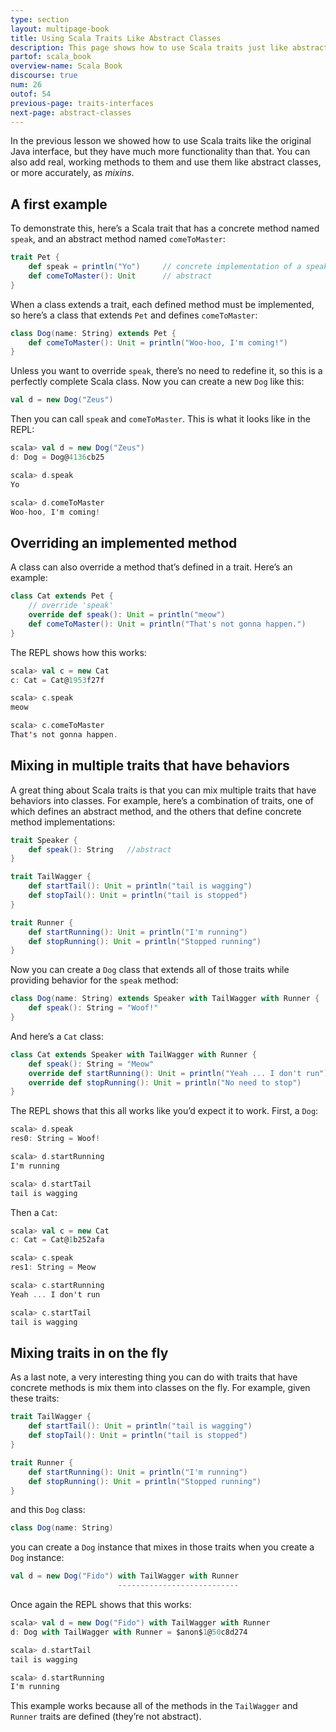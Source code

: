 ```yaml
---
type: section
layout: multipage-book
title: Using Scala Traits Like Abstract Classes
description: This page shows how to use Scala traits just like abstract classes in Java, with examples of concrete and abstract methods.
partof: scala_book
overview-name: Scala Book
discourse: true
num: 26
outof: 54
previous-page: traits-interfaces
next-page: abstract-classes
---
```



In the previous lesson we showed how to use Scala traits like the original Java interface, but they have much more functionality than that. You can also add real, working methods to them and use them like abstract classes, or more accurately, as *mixins*.



## A first example

To demonstrate this, here’s a Scala trait that has a concrete method named `speak`, and an abstract method named `comeToMaster`:

```scala
trait Pet {
    def speak = println("Yo")     // concrete implementation of a speak method
    def comeToMaster(): Unit      // abstract
}
```

When a class extends a trait, each defined method must be implemented, so here’s a class that extends `Pet` and defines `comeToMaster`:

```scala
class Dog(name: String) extends Pet {
    def comeToMaster(): Unit = println("Woo-hoo, I'm coming!")
}
```

Unless you want to override `speak`, there’s no need to redefine it, so this is a perfectly complete Scala class. Now you can create a new `Dog` like this:

```scala
val d = new Dog("Zeus")
```

Then you can call `speak` and `comeToMaster`. This is what it looks like in the REPL:

```scala
scala> val d = new Dog("Zeus")
d: Dog = Dog@4136cb25

scala> d.speak
Yo

scala> d.comeToMaster
Woo-hoo, I'm coming!
```


## Overriding an implemented method

A class can also override a method that’s defined in a trait. Here’s an example:

```scala
class Cat extends Pet {
    // override 'speak'
    override def speak(): Unit = println("meow")
    def comeToMaster(): Unit = println("That's not gonna happen.")
}
```

The REPL shows how this works:

```scala
scala> val c = new Cat
c: Cat = Cat@1953f27f

scala> c.speak
meow

scala> c.comeToMaster
That's not gonna happen.
```



## Mixing in multiple traits that have behaviors

A great thing about Scala traits is that you can mix multiple traits that have behaviors into classes. For example, here’s a combination of traits, one of which defines an abstract method, and the others that define concrete method implementations:

```scala
trait Speaker {
    def speak(): String   //abstract
}

trait TailWagger {
    def startTail(): Unit = println("tail is wagging")
    def stopTail(): Unit = println("tail is stopped")
}

trait Runner {
    def startRunning(): Unit = println("I'm running")
    def stopRunning(): Unit = println("Stopped running")
}
```

Now you can create a `Dog` class that extends all of those traits while providing behavior for the `speak` method:

```scala
class Dog(name: String) extends Speaker with TailWagger with Runner {
    def speak(): String = "Woof!"
}
```

And here’s a `Cat` class:

```scala
class Cat extends Speaker with TailWagger with Runner {
    def speak(): String = "Meow"
    override def startRunning(): Unit = println("Yeah ... I don't run")
    override def stopRunning(): Unit = println("No need to stop")
}
```

The REPL shows that this all works like you’d expect it to work. First, a `Dog`:

```scala
scala> d.speak
res0: String = Woof!

scala> d.startRunning
I'm running

scala> d.startTail
tail is wagging
```

Then a `Cat`:

```scala
scala> val c = new Cat
c: Cat = Cat@1b252afa

scala> c.speak
res1: String = Meow

scala> c.startRunning
Yeah ... I don't run

scala> c.startTail
tail is wagging
```



## Mixing traits in on the fly

As a last note, a very interesting thing you can do with traits that have concrete methods is mix them into classes on the fly. For example, given these traits:

```scala
trait TailWagger {
    def startTail(): Unit = println("tail is wagging")
    def stopTail(): Unit = println("tail is stopped")
}

trait Runner {
    def startRunning(): Unit = println("I'm running")
    def stopRunning(): Unit = println("Stopped running")
}
```

and this `Dog` class:

```scala
class Dog(name: String)
```

you can create a `Dog` instance that mixes in those traits when you create a `Dog` instance:

```scala
val d = new Dog("Fido") with TailWagger with Runner
                        ---------------------------
```

Once again the REPL shows that this works:

```scala
scala> val d = new Dog("Fido") with TailWagger with Runner 
d: Dog with TailWagger with Runner = $anon$1@50c8d274

scala> d.startTail
tail is wagging

scala> d.startRunning
I'm running
```

This example works because all of the methods in the `TailWagger` and `Runner` traits are defined (they’re not abstract).










